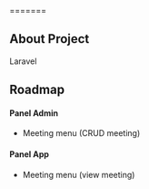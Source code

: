 
=======

## About Project

Laravel 

## Roadmap
#### Panel Admin
- Meeting menu (CRUD meeting)
#### Panel App
- Meeting menu (view meeting)
